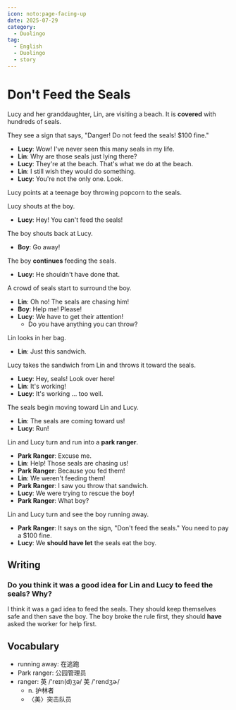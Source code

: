 ```yaml
---
icon: noto:page-facing-up
date: 2025-07-29
category:
  - Duolingo
tag:
  - English
  - Duolingo
  - story
---
```


# Don't Feed the Seals

Lucy and her granddaughter, Lin, are visiting a beach. It is **covered** with hundreds of seals.

They see a sign that says, "Danger! Do not feed the seals! $100 fine."

- **Lucy**: Wow! I've never seen this many seals in my life.
- **Lin**: Why are those seals just lying there?
- **Lucy**: They're at the beach. That's what we do at the beach.
- **Lin**: I still wish they would do something.
- **Lucy**: You're not the only one. Look.

Lucy points at a teenage boy throwing popcorn to the seals.

Lucy shouts at the boy.

- **Lucy**: Hey! You can't feed the seals!

The boy shouts back at Lucy.

- **Boy**: Go away!

The boy **continues** feeding the seals.

- **Lucy**: He shouldn't have done that.

A crowd of seals start to surround the boy.

- **Lin**: Oh no! The seals are chasing him!
- **Boy**: Help me! Please!
- **Lucy**: We have to get their attention!
  - Do you have anything you can throw?

Lin looks in her bag.

- **Lin**: Just this sandwich.

Lucy takes the sandwich from Lin and throws it toward the seals.

- **Lucy**: Hey, seals! Look over here!
- **Lin**: It's working!
- **Lucy**: It's working ... too well.

The seals begin moving toward Lin and Lucy.

- **Lin**: The seals are coming toward us!
- **Lucy**: Run!

Lin and Lucy turn and run into a **park ranger**.

- **Park Ranger**: Excuse me.
- **Lin**: Help! Those seals are chasing us!
- **Park Ranger**: Because you fed them!
- **Lin**: We weren't feeding them!
- **Park Ranger**: I saw you throw that sandwich.
- **Lucy**: We were trying to rescue the boy!
- **Park Ranger**: What boy?

Lin and Lucy turn and see the boy running away.

- **Park Ranger**: It says on the sign, "Don't feed the seals." You need to pay a $100 fine.
- **Lucy**: We **should have let** the seals eat the boy.

## Writing

### Do you think it was a good idea for Lin and Lucy to feed the seals? Why?

I think it was a gad idea to feed the seals. They should keep themselves safe and then save the boy. The boy broke the rule first, they should **have** asked the worker for help first.

## Vocabulary

- running away: 在逃跑
- Park ranger: 公园管理员
- ranger: 英 /'reɪn(d)ʒə/ 美 /'rendʒɚ/
  - n. 护林者
  - 〈美〉突击队员
